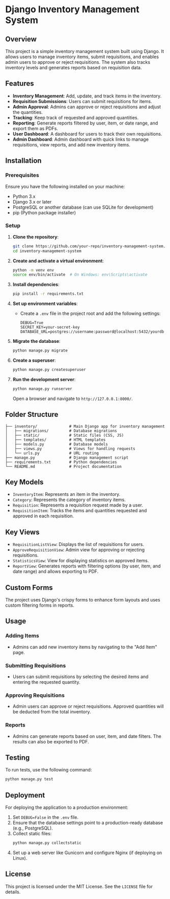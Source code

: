 # Django Inventory Management System

## Overview

This project is a simple inventory management system built using Django. It allows users to manage inventory items, submit requisitions, and enables admin users to approve or reject requisitions. The system also tracks inventory levels and generates reports based on requisition data.

## Features

- **Inventory Management**: Add, update, and track items in the inventory.
- **Requisition Submissions**: Users can submit requisitions for items.
- **Admin Approval**: Admins can approve or reject requisitions and adjust the quantities.
- **Tracking**: Keep track of requested and approved quantities.
- **Reporting**: Generate reports filtered by user, item, or date range, and export them as PDFs.
- **User Dashboard**: A dashboard for users to track their own requisitions.
- **Admin Dashboard**: Admin dashboard with quick links to manage requisitions, view reports, and add new inventory items.

## Installation

### Prerequisites

Ensure you have the following installed on your machine:

- Python 3.x
- Django 3.x or later
- PostgreSQL or another database (can use SQLite for development)
- pip (Python package installer)

### Setup

1. **Clone the repository**:
   ```bash
   git clone https://github.com/your-repo/inventory-management-system.git
   cd inventory-management-system
   ```

2. **Create and activate a virtual environment**:
   ```bash
   python -m venv env
   source env/bin/activate  # On Windows: env\Scripts\activate
   ```

3. **Install dependencies**:
   ```bash
   pip install -r requirements.txt
   ```

4. **Set up environment variables**:
   - Create a `.env` file in the project root and add the following settings:
     ```
     DEBUG=True
     SECRET_KEY=your-secret-key
     DATABASE_URL=postgres://username:password@localhost:5432/yourdb
     ```

5. **Migrate the database**:
   ```bash
   python manage.py migrate
   ```

6. **Create a superuser**:
   ```bash
   python manage.py createsuperuser
   ```

7. **Run the development server**:
   ```bash
   python manage.py runserver
   ```

   Open a browser and navigate to `http://127.0.0.1:8000/`.

## Folder Structure

```
├── inventory/              # Main Django app for inventory management
│   ├── migrations/         # Database migrations
│   ├── static/             # Static files (CSS, JS)
│   ├── templates/          # HTML templates
│   ├── models.py           # Database models
│   ├── views.py            # Views for handling requests
│   └── urls.py             # URL routing
├── manage.py               # Django management script
├── requirements.txt        # Python dependencies
└── README.md               # Project documentation
```

## Key Models

- `InventoryItem`: Represents an item in the inventory.
- `Category`: Represents the category of inventory items.
- `Requisition`: Represents a requisition request made by a user.
- `RequisitionItem`: Tracks the items and quantities requested and approved in each requisition.

## Key Views

- `RequisitionListView`: Displays the list of requisitions for users.
- `ApproveRequisitionView`: Admin view for approving or rejecting requisitions.
- `StatisticsView`: View for displaying statistics on approved items.
- `ReportView`: Generates reports with filtering options (by user, item, and date range) and allows exporting to PDF.

## Custom Forms

The project uses Django's crispy forms to enhance form layouts and uses custom filtering forms in reports.

## Usage

### Adding Items
- Admins can add new inventory items by navigating to the "Add Item" page.

### Submitting Requisitions
- Users can submit requisitions by selecting the desired items and entering the requested quantity.

### Approving Requisitions
- Admin users can approve or reject requisitions. Approved quantities will be deducted from the total inventory.

### Reports
- Admins can generate reports based on user, item, and date filters. The results can also be exported to PDF.

## Testing

To run tests, use the following command:

```bash
python manage.py test
```

## Deployment

For deploying the application to a production environment:

1. Set `DEBUG=False` in the `.env` file.
2. Ensure that the database settings point to a production-ready database (e.g., PostgreSQL).
3. Collect static files:
   ```bash
   python manage.py collectstatic
   ```
4. Set up a web server like Gunicorn and configure Nginx (if deploying on Linux).

## License

This project is licensed under the MIT License. See the `LICENSE` file for details.